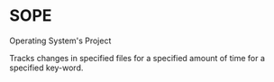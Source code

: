 SOPE
====

Operating System's Project

  Tracks changes in specified files for a specified amount of time for a specified key-word.
